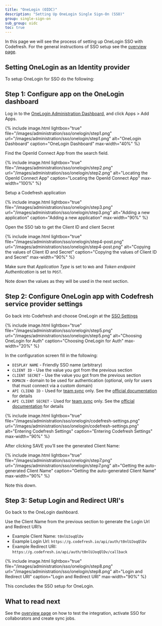 ```yaml
---
title: "OneLogin (OIDC)"
description: "Setting Up OneLogin Single Sign-On (SSO)"
group: single-sign-on
sub_group: oidc
toc: true
---
```


In this page we will see the process of setting up OneLogin SSO with Codefresh. For the general instructions of SSO setup
see the [overview page]({{site.baseurl}}/docs/single-sign-on/oidc/).

## Setting OneLogin as an Identity provider

To setup OneLogin for SSO do the following:

## Step 1: Configure app on the OneLogin dashboard

Log in to the [OneLogin Administration Dashboard](https://www.onelogin.com/), and click Apps > Add Apps.

{% include image.html
lightbox="true"
file="/images/administration/sso/onelogin/step1.png"
url="/images/administration/sso/onelogin/step1.png"
alt="OneLogin Dashboard"
caption="OneLogin Dashboard"
max-width="40%"
%}

Find the OpenId Connect App from the search field.

{% include image.html
lightbox="true"
file="/images/administration/sso/onelogin/step2.png"
url="/images/administration/sso/onelogin/step2.png"
alt="Locating the OpenId Connect App"
caption="Locating the OpenId Connect App"
max-width="100%"
%}

Setup a Codefresh application

{% include image.html
lightbox="true"
file="/images/administration/sso/onelogin/step3.png"
url="/images/administration/sso/onelogin/step3.png"
alt="Adding a new application"
caption="Adding a new application"
max-width="90%"
%}

Open the SSO tab to get the Client ID and client Secret

{% include image.html
lightbox="true"
file="/images/administration/sso/onelogin/step4-post.png"
url="/images/administration/sso/onelogin/step4-post.png"
alt="Copying the values of Client ID and Secret"
caption="Copying the values of Client ID and Secret"
max-width="90%"
%}

Make sure that *Application Type* is set to `Web` and *Token endpoint Authentication* is set to `POST`.

Note down the values as they will be used in the next section.

## Step 2: Configure OneLogin app with Codefresh service provider settings

Go back into Codefresh and choose OneLogin at the [SSO Settings](https://g.codefresh.io/account-admin/sso)

{% include image.html
lightbox="true"
file="/images/administration/sso/onelogin/step5.png"
url="/images/administration/sso/onelogin/step5.png"
alt="Choosing OneLogin for Auth"
caption="Choosing OneLogin for Auth"
max-width="20%"
%}

In the configuration screen fill in the following:

* `DISPLAY NAME` - Friendly SSO name (arbitrary)
* `CLIENT ID` - Use the value you got from the previous section
* `CLIENT SECRET` - Use the value you got from the previous section
* `DOMAIN` - domain to be used for authentication (optional, only for users that must connect via a custom domain)
* `API CLIEND ID` - Used for [team sync]({{site.baseurl}}/docs/single-sign-on/oidc/#syncing-of-teams-after-initial-sso-setup) only. See the [official documentation](https://developers.onelogin.com/api-docs/1/getting-started/working-with-api-credentials) for details
* `API CLIENT SECRET` - Used for [team sync]({{site.baseurl}}/docs/single-sign-on/oidc/#syncing-of-teams-after-initial-sso-setup) only. See the [official documentation](https://developers.onelogin.com/api-docs/1/getting-started/working-with-api-credentials) for details

{% include image.html
lightbox="true"
file="/images/administration/sso/onelogin/codefresh-settings.png"
url="/images/administration/sso/onelogin/codefresh-settings.png"
alt="Entering Codefresh Settings"
caption="Entering Codefresh Settings"
max-width="90%"
%}

After clicking SAVE you’ll see the generated Client Name:

{% include image.html
lightbox="true"
file="/images/administration/sso/onelogin/step7.png"
url="/images/administration/sso/onelogin/step7.png"
alt="Getting the auto-generated Client Name"
caption="Getting the auto-generated Client Name"
max-width="90%"
%}

Note this down.

## Step 3: Setup Login and Redirect URI's

Go back to the OneLogin dashboard.

Use the Client Name from the previous section to generate the Login Url and Redirect URI’s

* Example Client Name: `t0nlUJoqQlDv`
* Example Login Url: `https://g.codefresh.io/api/auth/t0nlUJoqQlDv`
* Example Redirect URI: `https://g.codefresh.io/api/auth/t0nlUJoqQlDv/callback`

{% include image.html
lightbox="true"
file="/images/administration/sso/onelogin/step8.png"
url="/images/administration/sso/onelogin/step8.png"
alt="Login and Redirect URI"
caption="Login and Redirect URI"
max-width="90%"
%}

This concludes the SSO setup for OneLogin.

## What to read next

See the [overview page]({{site.baseurl}}/docs/single-sign-on/oidc/#testing-your-identity-provider) on how to test the integration, activate SSO for collaborators and create sync jobs.
